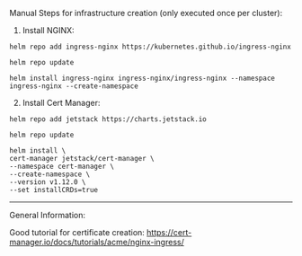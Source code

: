 Manual Steps for infrastructure creation (only executed once per cluster):


1. Install NGINX:
```
helm repo add ingress-nginx https://kubernetes.github.io/ingress-nginx
```
```
helm repo update
```
```
helm install ingress-nginx ingress-nginx/ingress-nginx --namespace ingress-nginx --create-namespace
```


2. Install Cert Manager:
```
helm repo add jetstack https://charts.jetstack.io
```
```
helm repo update
```
```
helm install \
cert-manager jetstack/cert-manager \
--namespace cert-manager \
--create-namespace \
--version v1.12.0 \
--set installCRDs=true
```

----------------------------------------------

General Information:

Good tutorial for certificate creation:
https://cert-manager.io/docs/tutorials/acme/nginx-ingress/
